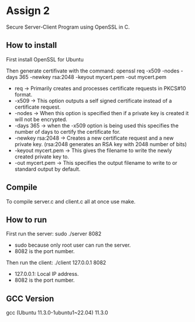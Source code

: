 # Assign 2

Secure Server-Client Program using OpenSSL in C.

## How to install

First install OpenSSL for Ubuntu

Then generate certifivate with the command: openssl req -x509 -nodes -days 365 -newkey rsa:2048 -keyout mycert.pem -out mycert.pem

* req                -> Primarily creates and processes certificate requests in PKCS#10 format.
* -x509              -> This option outputs a self signed certificate instead of a certificate request.
* -nodes             -> When this option is specified then if a private key is created it will not be encrypted.
* -days 365          -> when the -x509 option is being used this specifies the number of days to certify the certificate for.
* -newkey rsa:2048   -> Creates a new certificate request and a new private key. (rsa:2048 generates an RSA key with 2048 number of bits)
* -keyout mycert.pem -> This gives the filename to write the newly created private key to.
* -out mycert.pem    -> This specifies the output filename to write to or standard output by default.

## Compile

To compile server.c and client.c all at once use make.

## How to run

First run the server: sudo ./server 8082

* sudo because only root user can run the server.
* 8082 is the port number.

Then run the client: ./client 127.0.0.1 8082

* 127.0.0.1: Local IP address.
* 8082 is the port number.

## GCC Version

gcc (Ubuntu 11.3.0-1ubuntu1~22.04) 11.3.0